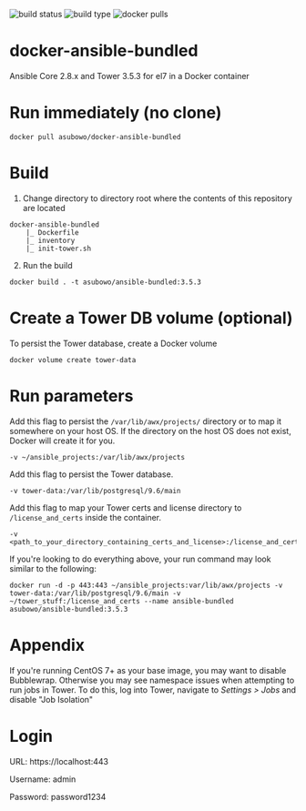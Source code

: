 ![build status](https://img.shields.io/docker/cloud/build/asubowo/docker-ansible-bundled?style=for-the-badge) ![build type](https://img.shields.io/docker/cloud/automated/asubowo/docker-ansible-bundled?style=for-the-badge) ![docker pulls](https://img.shields.io/docker/pulls/asubowo/docker-ansible-bundled?style=for-the-badge)

# docker-ansible-bundled
Ansible Core 2.8.x and Tower 3.5.3 for el7 in a Docker container

# Run immediately (no clone)
```
docker pull asubowo/docker-ansible-bundled
```

# Build
1. Change directory to directory root where the contents of this repository are located
  ```
  docker-ansible-bundled
      |_ Dockerfile
      |_ inventory
      |_ init-tower.sh
  ```
2. Run the build
  ```
  docker build . -t asubowo/ansible-bundled:3.5.3
  ```
  
# Create a Tower DB volume (optional)
To persist the Tower database, create a Docker volume
```
docker volume create tower-data
```

# Run parameters

Add this flag to persist the `/var/lib/awx/projects/` directory or to map it somewhere on your host OS. If the directory on the host OS does not exist, Docker will create it for you.
```
-v ~/ansible_projects:/var/lib/awx/projects
```

Add this flag to persist the Tower database.
```
-v tower-data:/var/lib/postgresql/9.6/main
```

Add this flag to map your Tower certs and license directory to `/license_and_certs` inside the container.
```
-v <path_to_your_directory_containing_certs_and_license>:/license_and_certs
```

If you're looking to do everything above, your run command may look similar to the following:
```
docker run -d -p 443:443 ~/ansible_projects:var/lib/awx/projects -v tower-data:/var/lib/postgresql/9.6/main -v ~/tower_stuff:/license_and_certs --name ansible-bundled asubowo/ansible-bundled:3.5.3
```

# Appendix
If you're running CentOS 7+ as your base image, you may want to disable Bubblewrap. Otherwise you may see namespace issues when attempting to run jobs in Tower. To do this, log into Tower, navigate to *Settings > Jobs* and disable "Job Isolation"

# Login
URL: https://localhost:443

Username: admin

Password: password1234
